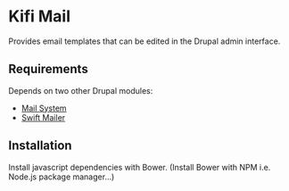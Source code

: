 # Kifi Mail
Provides email templates that can be edited in the Drupal admin interface.

## Requirements
Depends on two other Drupal modules:
- [Mail System](https://www.drupal.org/project/mailsystem)
- [Swift Mailer](https://www.drupal.org/project/swiftmailer)

## Installation
Install javascript dependencies with Bower. (Install Bower with NPM i.e. Node.js package manager...)
